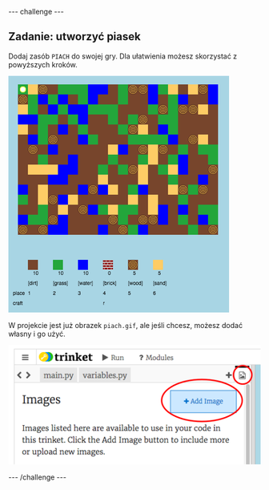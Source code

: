 \--- challenge \---

## Zadanie: utworzyć piasek

Dodaj zasób `PIACH` do swojej gry. Dla ułatwienia możesz skorzystać z powyższych kroków.

![zrzut ekranu](images/craft-sand.png)

W projekcie jest już obrazek `piach.gif`, ale jeśli chcesz, możesz dodać własny i go użyć.

![zrzut ekranu](images/craft-upload.png)

\--- /challenge \---